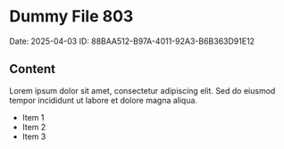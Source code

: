 # Dummy File 803

Date: 2025-04-03
ID: 88BAA512-B97A-4011-92A3-B6B363D91E12

## Content

Lorem ipsum dolor sit amet, consectetur adipiscing elit.
Sed do eiusmod tempor incididunt ut labore et dolore magna aliqua.

* Item 1
* Item 2
* Item 3
